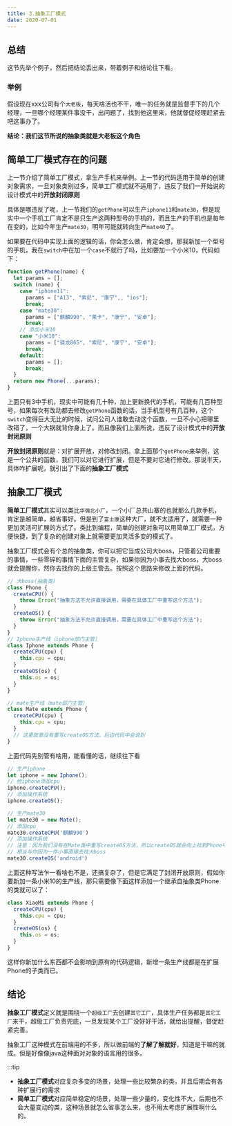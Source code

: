 ```yaml
---
title: 3.抽象工厂模式
date: 2020-07-01
---
```

## 总结
这节先举个例子，然后把结论丢出来，带着例子和结论往下看。

### 举例
假设现在xxx公司有个`大老板`，每天啥活也不干，唯一的任务就是监督手下的几个经理，一旦哪个经理某件事没干，出问题了，找到他这里来，他就督促经理赶紧去吧这事办了。

**结论：我们这节所说的抽象类就是大老板这个角色**

## 简单工厂模式存在的问题
上一节介绍了简单工厂模式，拿生产手机来举例。上一节的代码适用于简单的创建对象需求，一旦对象类别过多，简单工厂模式就不适用了，违反了我们一开始说的设计模式中的**开放封闭原则**

具体是哪违反了呢，上一节我们的`getPhone`可以生产`iphone11`和`mate30`，但是现实中一个手机工厂肯定不是只生产这两种型号的手机的，而且生产的手机也是每年在变的，比如今年生产`mate30`，明年可能就转向生产`mate40`了。

如果要在代码中实现上面的逻辑的话，你会怎么做，肯定会想，那我新加一个型号的手机，我在`switch`中在加一个`case`不就行了吗，比如要加一个小米10，代码如下：
```js
function getPhone(name) {
  let params = [];
  switch (name) {
    case "iphone11":
      params = ["A13", "索尼", "康宁",, "ios"];
      break;
    case "mate30":
      params = ["麒麟990", "莱卡", "康宁", "安卓"];
      break;
    // 添加小米10
    case "小米10":
      params = ["骁龙865", "索尼", "康宁", "安卓"];
      break;
    default:
      params = [];
      break;
  }
  return new Phone(...params);
}
```
上面只有3中手机，现实中可能有几十种，加上更新换代的手机，可能有几百种型号，如果每次有改动都去修改`getPhone`函数的话，当手机型号有几百种，这个`switch`变得巨大无比的时候，试问公司人谁敢去动这个函数，一旦不小心把哪里改错了，一个大锅就背你身上了。而且像我们上面所说，违反了设计模式中的**开放封闭原则**

**开放封闭原则**就是：对扩展开放，对修改封闭。拿上面那个`getPhone`来举例，这是一个公共的函数，我们可以对它进行扩展，但是不要对它进行修改。那说半天，具体咋扩展呢，就引出了下面的**抽象工厂模式**

## 抽象工厂模式
**简单工厂模式**其实可以类比`华强北小厂`，一个小厂总共山寨的也就那么几款手机，肯定是越简单，越省事好。但是到了`富士康`这种大厂，就不太适用了，就需要一种更加灵活可扩展的方式了。类比到编程，简单的创建对象可以用简单工厂模式，方便快捷，到了复杂的创建对象上就需要更加灵活多变的模式了。

抽象工厂模式会有个总的抽象类，你可以把它当成公司大boss，只管着公司重要的事情，一些零碎的事情下面的主管复杂，如果你因为小事去找大boss，大boss就会提醒你，然你去找你的上级主管去。按照这个思路来修改上面的代码。
```js
// 大boss(抽象类)
class Phone {
  createCPU() {
    throw Error("抽象方法不允许直接调用，需要在具体工厂中重写这个方法");
  }
  createOS() {
    throw Error("抽象方法不允许直接调用，需要在具体工厂中重写这个方法");
  }
}
// Iphone生产线（iphone部门主管）
class Iphone extends Phone {
  createCPU(cpu) {
    this.cpu = cpu;
  }
  createOS(os) {
    this.os = os;
  }
}

// mate生产线（mate部门主管）
class Mate extends Phone {
  createCPU(cpu) {
    this.cpu = cpu;
  }
  // 这里故意没有重写createOS方法，后边代码中会说到
}
```
上面代码先别管有啥用，能看懂的话，继续往下看
```js
// 生产iphone
let iphone = new Iphone();
// 给iphone添加cpu
iphone.createCPU();
// 添加操作系统
iphone.createOS();

// 生产mate30
let mate30 = new Mate();
// 添加cpu
mate30.createCPU('麒麟990')
// 添加操作系统
// 注意：因为我们没有在Mate类中重写createOS方法，所以createOS就会向上找到Phone中的createOS方法，抛出一个错误提示我们
// 相当与你因为一件小事直接去找大boss
mate30.createOS('android')
```
上面这种写法乍一看啥也不是，还搞复杂了，但是它满足了封闭开放原则，假如你要新加一条小米10的生产线，那只需要像下面这样添加一个继承自抽象类Phone的类就可以了：
```js
class XiaoMi extends Phone {
  createCPU(cpu) {
    this.cpu = cpu;
  }
  createOS(os) {
    this.os = os;
  }
}
```
这样你新加什么东西都不会影响到原有的代码逻辑，新增一条生产线都是在扩展Phone的子类而已。

## 结论
**抽象工厂模式**定义就是围绕一个`超级工厂`去创建`其它工厂`，具体生产任务都是`其它工厂`来干，超级工厂负责兜底，一旦发现某个工厂没好好干活，就给出提醒，督促赶紧完善。

抽象工厂这种模式在前端用的不多，所以做前端的**了解了解就好**，知道是干嘛的就成。但是好像像java这种面对对象的语言用的很多。

:::tip
- **抽象工厂模式**对应复杂多变的场景，处理一些比较繁杂的类，并且后期会有各种扩展行的需求
- **简单工厂模式**对应简单稳定的场景，处理一些少量的，变化性不大，后期也不会大量变动的类，这种场景就怎么省事怎么来，也不用太考虑扩展性啊什么的。